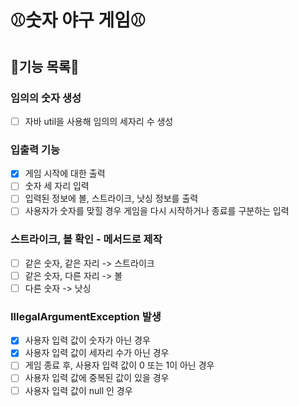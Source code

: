 # ⚾숫자 야구 게임⚾
## 📃기능 목록📃

### 임의의 숫자 생성
- [ ] 자바 util을 사용해 임의의 세자리 수 생성

### 입출력 기능
- [x] 게임 시작에 대한 출력
- [ ] 숫자 세 자리 입력
- [ ] 입력된 정보에 볼, 스트라이크, 낫싱 정보를 출력
- [ ] 사용자가 숫자를 맞힐 경우 게임을 다시 시작하거나 종료를 구분하는 입력

### 스트라이크, 볼 확인 - 메서드로 제작
- [ ] 같은 숫자, 같은 자리 -> 스트라이크 
- [ ] 같은 숫자, 다른 자리 -> 볼
- [ ] 다른 숫자 -> 낫싱

### IllegalArgumentException 발생
- [x] 사용자 입력 값이 숫자가 아닌 경우
- [x] 사용자 입력 값이 세자리 수가 아닌 경우
- [ ] 게임 종료 후, 사용자 입력 값이 0 또는 1이 아닌 경우
- [ ] 사용자 입력 값에 중복된 값이 있을 경우
- [ ] 사용자 입력 값이 null 인 경우